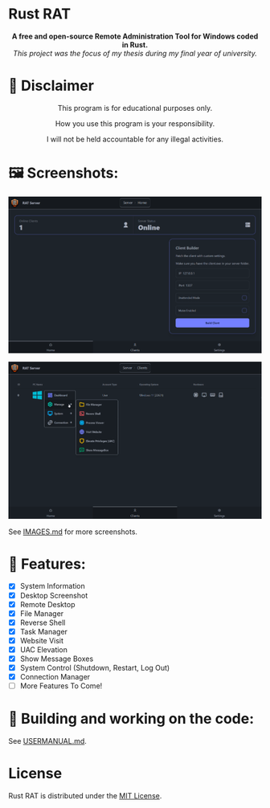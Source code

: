 # Rust RAT

<p align="center">
  <b>A free and open-source Remote Administration Tool for Windows coded in Rust.</b><br>  
  <i>This project was the focus of my thesis during my final year of university.</i>
</p>

# 🚧 Disclaimer

<p align="center">This program is for educational purposes only.</p>
<p align="center">How you use this program is your responsibility.</p>
<p align="center">I will not be held accountable for any illegal activities.</p>

# 🖼️ Screenshots:

![main](images/main.png)

![context](images/context.png)

See [IMAGES.md](IMAGES.md) for more screenshots.

# 🔱 Features:

- [x] System Information
- [x] Desktop Screenshot
- [x] Remote Desktop
- [x] File Manager
- [x] Reverse Shell
- [x] Task Manager
- [x] Website Visit
- [x] UAC Elevation
- [x] Show Message Boxes
- [x] System Control (Shutdown, Restart, Log Out)
- [x] Connection Manager
- [ ] More Features To Come!

# 🔨 Building and working on the code:

See [USERMANUAL.md](USERMANUAL.md).

# License

Rust RAT is distributed under the [MIT License](LICENSE).
